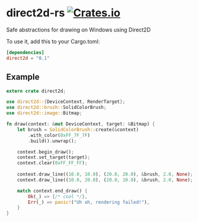 # direct2d-rs [![Crates.io](https://img.shields.io/crates/v/direct2d.svg)](https://crates.io/crates/direct2d)

Safe abstractions for drawing on Windows using Direct2D

To use it, add this to your Cargo.toml:
```toml
[dependencies]
direct2d = "0.1"
```

## Example

```rs
extern crate direct2d;

use direct2d::{DeviceContext, RenderTarget};
use direct2d::brush::SolidColorBrush;
use direct2d::image::Bitmap;

fn draw(context: &mut DeviceContext, target: &Bitmap) {
    let brush = SolidColorBrush::create(&context)
        .with_color(0xFF_7F_7F)
        .build().unwrap();

    context.begin_draw();
    context.set_target(target);
    context.clear(0xFF_FF_FF);
    
    context.draw_line((10.0, 10.0), (20.0, 20.0), &brush, 2.0, None);
    context.draw_line((10.0, 20.0), (20.0, 10.0), &brush, 2.0, None);

    match context.end_draw() {
        Ok(_) => {/* cool */},
        Err(_) => panic!("Uh oh, rendering failed!"),
    }
}
```
